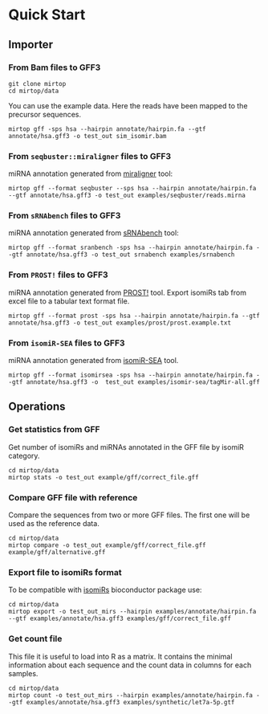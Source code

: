 # Quick Start

## Importer

### From Bam files to GFF3

```
git clone mirtop
cd mirtop/data
```

You can use the example data. Here the reads have been mapped to the precursor sequences.

```
mirtop gff -sps hsa --hairpin annotate/hairpin.fa --gtf annotate/hsa.gff3 -o test_out sim_isomir.bam
```

### From `seqbuster::miraligner` files to GFF3

miRNA annotation generated from [miraligner](https://github.com/lpantano/seqbuster) tool:

```
mirtop gff --format seqbuster --sps hsa --hairpin annotate/hairpin.fa --gtf annotate/hsa.gff3 -o test_out examples/seqbuster/reads.mirna
```

### From `sRNAbench` files to GFF3

miRNA annotation generated from [sRNAbench](http://bioinfo2.ugr.es:8080/ceUGR/srnabench/) tool:

```
mirtop gff --format sranbench -sps hsa --hairpin annotate/hairpin.fa --gtf annotate/hsa.gff3 -o test_out srnabench examples/srnabench
```

### From `PROST!` files to GFF3

miRNA annotation generated from [PROST!]() tool. Export isomiRs tab from excel file to a tabular text format file.

```
mirtop gff --format prost -sps hsa --hairpin annotate/hairpin.fa --gtf annotate/hsa.gff3 -o test_out examples/prost/prost.example.txt
```

### From `isomiR-SEA` files to GFF3

miRNA annotation generated from [isomiR-SEA]() tool. 

```
mirtop gff --format isomirsea -sps hsa --hairpin annotate/hairpin.fa --gtf annotate/hsa.gff3 -o  test_out examples/isomir-sea/tagMir-all.gff
```

## Operations

### Get statistics from GFF

Get number of isomiRs and miRNAs annotated in the GFF file by isomiR category.

```
cd mirtop/data
mirtop stats -o test_out example/gff/correct_file.gff
```

### Compare GFF file with reference

Compare the sequences from two or more GFF files. The first one will be used as the reference data.

```
cd mirtop/data
mirtop compare -o test_out example/gff/correct_file.gff example/gff/alternative.gff
```
### Export file to isomiRs format

To be compatible with [isomiRs](https://bioconductor.org/packages/release/bioc/html/isomiRs.html) bioconductor package use:

```
cd mirtop/data
mirtop export -o test_out_mirs --hairpin examples/annotate/hairpin.fa --gtf examples/annotate/hsa.gff3 examples/gff/correct_file.gff                                   
```

### Get count file

This file it is useful to load into R as a matrix. It contains the minimal information about each sequence and the count data in columns for each samples.

```
cd mirtop/data
mirtop count -o test_out_mirs --hairpin examples/annotate/hairpin.fa --gtf examples/annotate/hsa.gff3 examples/synthetic/let7a-5p.gtf                              
```
